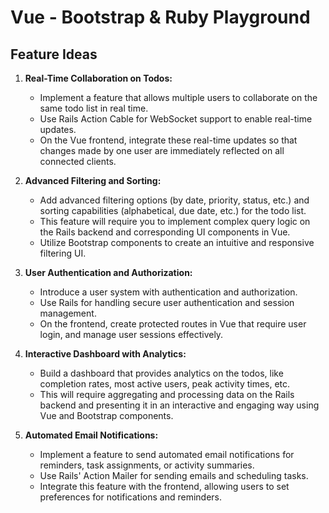# Vue - Bootstrap & Ruby Playground

## Feature Ideas

1. **Real-Time Collaboration on Todos:**

   - Implement a feature that allows multiple users to collaborate on the same todo list in real time.
   - Use Rails Action Cable for WebSocket support to enable real-time updates.
   - On the Vue frontend, integrate these real-time updates so that changes made by one user are immediately reflected on all connected clients.
2. **Advanced Filtering and Sorting:**

   - Add advanced filtering options (by date, priority, status, etc.) and sorting capabilities (alphabetical, due date, etc.) for the todo list.
   - This feature will require you to implement complex query logic on the Rails backend and corresponding UI components in Vue.
   - Utilize Bootstrap components to create an intuitive and responsive filtering UI.
3. **User Authentication and Authorization:**

   - Introduce a user system with authentication and authorization.
   - Use Rails for handling secure user authentication and session management.
   - On the frontend, create protected routes in Vue that require user login, and manage user sessions effectively.
4. **Interactive Dashboard with Analytics:**

   - Build a dashboard that provides analytics on the todos, like completion rates, most active users, peak activity times, etc.
   - This will require aggregating and processing data on the Rails backend and presenting it in an interactive and engaging way using Vue and Bootstrap components.
5. **Automated Email Notifications:**

   - Implement a feature to send automated email notifications for reminders, task assignments, or activity summaries.
   - Use Rails' Action Mailer for sending emails and scheduling tasks.
   - Integrate this feature with the frontend, allowing users to set preferences for notifications and reminders.
